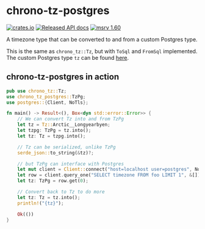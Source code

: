 # chrono-tz-postgres

[![crates.io](https://img.shields.io/crates/v/chrono-tz-postgres.svg)](https://crates.io/crates/chrono-tz-postgres)
[![Released API docs](https://docs.rs/chrono-tz-postgres/badge.svg)](https://docs.rs/chrono-tz-postgres)
[![msrv 1.60](https://img.shields.io/badge/msrv-1.60-dea584.svg)](https://github.com/rust-lang/rust/releases/tag/1.60.0)

A timezone type that can be converted to and from a custom Postgres type.

This is the same as `chrono_tz::Tz`, but with `ToSql` and `FromSql` implemented.
The custom Postgres type `tz` can be found [here](tz.sql).

## chrono-tz-postgres in action

```rust
pub use chrono_tz::Tz;
use chrono_tz_postgres::TzPg;
use postgres::{Client, NoTls};

fn main() -> Result<(), Box<dyn std::error::Error>> {
    // We can convert Tz into and from TzPg
    let tz = Tz::Arctic__Longyearbyen;
    let tzpg: TzPg = tz.into();
    let tz: Tz = tzpg.into();

    // Tz can be serialized, unlike TzPg
    serde_json::to_string(&tz)?;

    // but TzPg can interface with Postgres
    let mut client = Client::connect("host=localhost user=postgres", NoTls)?;
    let row = client.query_one("SELECT timezone FROM foo LIMIT 1", &[])?;
    let tz: TzPg = row.get(0);

    // Convert back to Tz to do more
    let tz: Tz = tz.into();
    println!("{tz}");

    Ok(())
}
```

